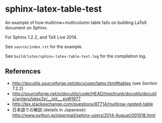 # sphinx-latex-table-test

An example of how multirow+multicolumn table fails on building LaTeX document on Sphinx.

For Sphinx 1.2.2, and TeX Live 2014.

See `source/index.rst` for the example.

See `build/latex/sphinx-latex-table-test.log` for the compilation log.

## References

* <http://docutils.sourceforge.net/docs/user/latex.html#tables> (see Section 7.2.2)
* <http://sourceforge.net/p/docutils/code/HEAD/tree/trunk/docutils/docutils/writers/latex2e/__init__.py#l1977>
* <http://tex.stackexchange.com/questions/87714/multirow-nested-table>
* 日本語での解説 (details in Japanese): <http://www.python.jp/pipermail/sphinx-users/2014-August/001018.html>

